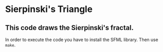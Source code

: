 # Sierpinski's Triangle
## This code draws the Sierpinski's fractal.

In order to execute the code you have to install the SFML library. Then use ``make``.
